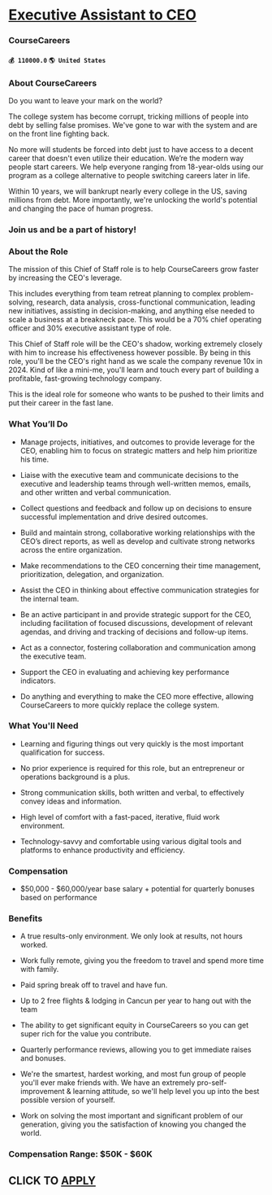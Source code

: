 # [Executive Assistant to CEO](https://www.remotewlb.com/apply/executive-assistant-to-ceo-69800)  
### CourseCareers  
#### `💰 110000.0` `🌎 United States`  

### About CourseCareers

Do you want to leave your mark on the world?

The college system has become corrupt, tricking millions of people into debt by selling false promises. We've gone to war with the system and are on the front line fighting back.

No more will students be forced into debt just to have access to a decent career that doesn't even utilize their education. We’re the modern way people start careers. We help everyone ranging from 18-year-olds using our program as a college alternative to people switching careers later in life.

Within 10 years, we will bankrupt nearly every college in the US, saving millions from debt. More importantly, we're unlocking the world's potential and changing the pace of human progress.

### Join us and be a part of history!

### About the Role

The mission of this Chief of Staff role is to help CourseCareers grow faster by increasing the CEO's leverage.

This includes everything from team retreat planning to complex problem-solving, research, data analysis, cross-functional communication, leading new initiatives, assisting in decision-making, and anything else needed to scale a business at a breakneck pace. This would be a 70% chief operating officer and 30% executive assistant type of role.

This Chief of Staff role will be the CEO's shadow, working extremely closely with him to increase his effectiveness however possible. By being in this role, you'll be the CEO's right hand as we scale the company revenue 10x in 2024. Kind of like a mini-me, you'll learn and touch every part of building a profitable, fast-growing technology company.

This is the ideal role for someone who wants to be pushed to their limits and put their career in the fast lane.

### What You’ll Do

  * Manage projects, initiatives, and outcomes to provide leverage for the CEO, enabling him to focus on strategic matters and help him prioritize his time.

  * Liaise with the executive team and communicate decisions to the executive and leadership teams through well-written memos, emails, and other written and verbal communication.

  * Collect questions and feedback and follow up on decisions to ensure successful implementation and drive desired outcomes.

  * Build and maintain strong, collaborative working relationships with the CEO’s direct reports, as well as develop and cultivate strong networks across the entire organization.

  * Make recommendations to the CEO concerning their time management, prioritization, delegation, and organization.

  * Assist the CEO in thinking about effective communication strategies for the internal team.

  * Be an active participant in and provide strategic support for the CEO, including facilitation of focused discussions, development of relevant agendas, and driving and tracking of decisions and follow-up items.

  * Act as a connector, fostering collaboration and communication among the executive team.

  * Support the CEO in evaluating and achieving key performance indicators.

  * Do anything and everything to make the CEO more effective, allowing CourseCareers to more quickly replace the college system. 

### What You'll Need

  * Learning and figuring things out very quickly is the most important qualification for success. 

  * No prior experience is required for this role, but an entrepreneur or operations background is a plus. 

  * Strong communication skills, both written and verbal, to effectively convey ideas and information.

  * High level of comfort with a fast-paced, iterative, fluid work environment.

  * Technology-savvy and comfortable using various digital tools and platforms to enhance productivity and efficiency.

### Compensation

  * $50,000 - $60,000/year base salary + potential for quarterly bonuses based on performance

### Benefits

  * A true results-only environment. We only look at results, not hours worked. 

  * Work fully remote, giving you the freedom to travel and spend more time with family. 

  * Paid spring break off to travel and have fun.

  * Up to 2 free flights & lodging in Cancun per year to hang out with the team

  * The ability to get significant equity in CourseCareers so you can get super rich for the value you contribute.

  * Quarterly performance reviews, allowing you to get immediate raises and bonuses. 

  * We're the smartest, hardest working, and most fun group of people you'll ever make friends with. We have an extremely pro-self-improvement & learning attitude, so we'll help level you up into the best possible version of yourself.

  * Work on solving the most important and significant problem of our generation, giving you the satisfaction of knowing you changed the world.

### Compensation Range: $50K - $60K

  
## CLICK TO [APPLY](https://www.remotewlb.com/apply/executive-assistant-to-ceo-69800)


